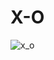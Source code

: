 # X-O

![x_o](https://cloud.githubusercontent.com/assets/13104724/11788345/624eccd6-a245-11e5-97c9-c31147c2deff.png)

